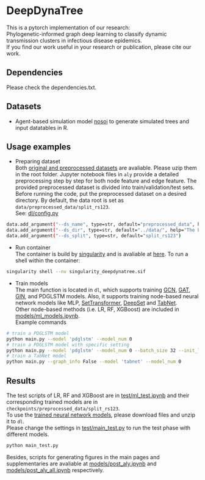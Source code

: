 # DeepDynaTree

This is a pytorch implementation of our research:  
Phylogenetic-informed graph deep learning to classify dynamic transmission clusters in infectious disease epidemics.  
If you find our work useful in your research or publication, please cite our work.

## Dependencies
Please check the dependencies.txt.

## Datasets

- Agent-based simulation model [nosoi] to generate simulated trees and input datatables in R.

## Usage examples
 - Preparing dataset  
Both [original and preprocessed datasets] are avaliable. Please uzip them in the root folder. Jupyter notebook files in `aly` provide a detailed preprocessing step by step for both node feature and edge feature. The provided preprocessed dataset is divided into train/validation/test sets.  
Before running the code, put the preprocessed dataset on a desired directory. By default, the data root is set as `data/preprocessed_data/split_rs123`.  
See: [dl/config.py]
```sh
data.add_argument("--ds_name", type=str, default="preprocessed_data", help="The name of dataset")
data.add_argument("--ds_dir", type=str, default="../data/", help="The base folder for data")
data.add_argument("--ds_split", type=str, default="split_rs123")
```

 - Run container  
The container is build by [singularity] and is avaliable at [here]. To run a shell within the container:
```sh
singularity shell --nv singularity_deepdynatree.sif    
```

 - Train models  
The main function is located in `dl`, which supports training [GCN], [GAT], [GIN], and PDGLSTM models. Also, it supports training node-based neural network models like MLP, [SetTransformer], [DeepSet] and [TabNet].  
Other node-based methods (i.e. LR, RF, XGBoost) are included in [models/ml_models.ipynb].  
Example commands 
```sh
# train a PDGLSTM model
python main.py --model 'pdglstm' --model_num 0
# train a PDGLSTM model with specific setting
python main.py --model 'pdglstm' --model_num 0 --batch_size 32 --init_lr 0.001 --min_lr 1e-6 --lr_decay_rate 0.1
# train a TabNet model
python main.py --graph_info False --model 'tabnet' --model_num 0
```

## Results
The test scripts of LR, RF and XGBoost are in [test/ml_test.ipynb] and their corresponding trained models are in `checkpoints/preprocessed_data/split_rs123`.  
To use the [trained neural network models], please download files and unzip it to `dl`.  
Please change the settings in [test/main_test.py] to run the test phase with different models.  
```sh
python main_test.py
```
Besides, scripts for generating figures in the main pages and supplementaries are avaliable at [models/post_aly.ipynb] and [models/post_aly_all.ipynb] respectively.


[//]: # (These are reference links used in the body of this note and get stripped out when the markdown processor does its job. There is no need to format nicely because it shouldn't be seen. Thanks SO - http://stackoverflow.com/questions/4823468/store-comments-in-markdown-syntax)

   [nosoi]: <https://github.com/slequime/nosoi>
   [singularity]: <https://sylabs.io/guides/3.9/user-guide/>
   [here]: <https://genome.ufl.edu/download/ddt/singularity_deepdynatree.sif>
   [original and preprocessed datasets]: <https://genome.ufl.edu/download/ddt/data.zip>
   [trained neural network models]: <https://genome.ufl.edu/download/ddt/trained_models.zip>
   [SetTransformer]: <http://proceedings.mlr.press/v97/lee19d.html>
   [DeepSet]: <https://doi.org/10.48550/arXiv.1703.06114>
   [TabNet]: <https://doi.org/10.48550/arXiv.1908.07442>
   [GCN]: <https://doi.org/10.48550/arXiv.1609.02907>
   [GAT]: <https://doi.org/10.48550/arXiv.1710.10903>
   [GIN]: <https://doi.org/10.48550/arXiv.1810.00826>
   [dl/config.py]: <https://github.com/salemilab/DeepDynaTree/blob/main/dl/config.py>
   [models/ml_models.ipynb]: <https://github.com/salemilab/DeepDynaTree/blob/main/models/ml_models.ipynb>
   [test/ml_test.ipynb]: <https://github.com/salemilab/DeepDynaTree/blob/main/test/ml_test.ipynb>
   [test/main_test.py]: <https://github.com/salemilab/DeepDynaTree/blob/main/test/main_test.py>
   [models/post_aly.ipynb]: <https://github.com/salemilab/DeepDynaTree/blob/main/models/post_aly.ipynb>
   [models/post_aly_all.ipynb]: <https://github.com/salemilab/DeepDynaTree/blob/main/models/post_aly_all.ipynb>
